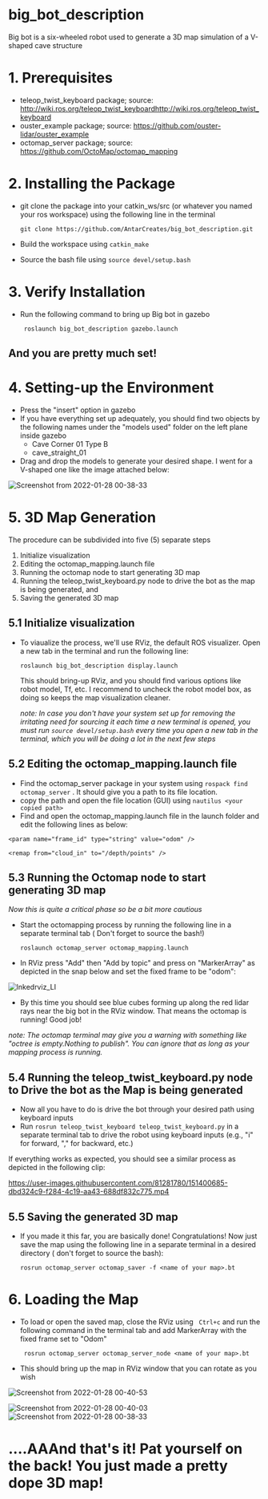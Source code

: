 # big_bot_description
Big bot is a six-wheeled robot used to generate a 3D map simulation  of a V-shaped cave structure


# 1. Prerequisites
* teleop_twist_keyboard package; source: http://wiki.ros.org/teleop_twist_keyboardhttp://wiki.ros.org/teleop_twist_keyboard
* ouster_example package; source: https://github.com/ouster-lidar/ouster_example
* octomap_server package; source: https://github.com/OctoMap/octomap_mapping


# 2. Installing the Package
* git clone the package into your catkin_ws/src (or whatever you named your ros workspace) using the following line in the terminal

  ```git clone https://github.com/AntarCreates/big_bot_description.git```
* Build the workspace using
  ```catkin_make```
* Source the bash file using ```source devel/setup.bash```

# 3. Verify Installation
* Run the following command to bring up Big bot in gazebo

  ``` roslaunch big_bot_description gazebo.launch```

##                                                                  And you are pretty much set!

# 4. Setting-up the Environment
* Press the "insert" option in gazebo
* If you have everything set up adequately, you should find two objects by the following names under the "models used" folder on the left plane inside gazebo
  * Cave Corner 01 Type B
  * cave_straight_01
* Drag and drop the models to generate your desired shape. I went for a V-shaped one like the image attached below:

![Screenshot from 2022-01-28 00-38-33](https://user-images.githubusercontent.com/81281780/151383566-bc73c040-ba0a-41c3-af31-48fd1b3f81d8.png)

# 5. 3D Map Generation
The procedure can be subdivided into five (5) separate steps
  1. Initialize visualization
  2. Editing the octomap_mapping.launch file
  3. Running the octomap node to start generating 3D map
  4. Running the teleop_twist_keyboard.py node to drive the bot as the map is being generated, and
  5. Saving the generated 3D map

## 5.1 Initialize visualization
* To viaualize the process, we'll use RViz, the default ROS visualizer. Open a new tab in the terminal and run the following line:

  ```roslaunch big_bot_description display.launch```
  
  This should bring-up RViz, and you should find various options like robot model, Tf, etc. I recommend to uncheck the robot model box, as doing so keeps the map visualization          cleaner.
  
  *note: In case you don't have your system set up for removing the irritating need for sourcing it each time a new terminal is opened, you must run ```source devel/setup.bash``` every time you open a new tab in the terminal, which you will be doing a lot in the next few steps*
  
 ## 5.2 Editing the octomap_mapping.launch file
 
 * Find the octomap_server package in your system using ```rospack find octomap_server``` . It should give you a path to its file location.
 * copy the path and open the file location (GUI) using  ```nautilus <your copied path>```
 * Find and open the octomap_mapping.launch file in the launch folder and edit the following lines as below:
 
  ```<param name="frame_id" type="string" value="odom" />```
  
  ```<remap from="cloud_in" to="/depth/points" />```
 
 
 
 ## 5.3 Running the Octomap node to start generating 3D map
 *Now this is quite a critical phase so be a bit more cautious*
 
 * Start the octomapping process by running the following line in a separate terminal tab ( Don't forget to source the bash!)
 
    ```roslaunch octomap_server octomap_mapping.launch```
 * In RViz press "Add" then "Add by topic" and press on "MarkerArray" as depicted in the snap below and set the fixed frame to be "odom":
 
 ![Inkedrviz_LI](https://user-images.githubusercontent.com/81281780/151390372-c5f5ee0e-689a-439f-83ea-f69d3fac0eb3.jpg)

  
  * By this time you should see blue cubes forming up along the red lidar rays near the big bot in the RViz window. That means the octomap is running! Good job!

*note: The octomap terminal may give you a warning with something like "octree is empty.Nothing to publish". You can ignore that as long as your mapping process is running.*

## 5.4 Running the teleop_twist_keyboard.py node to Drive the bot as the Map is being generated

* Now all you have to do is drive the bot through your desired path using keyboard inputs
* Run ```rosrun teleop_twist_keyboard teleop_twist_keyboard.py``` in a separate terminal tab to drive the robot using keyboard inputs (e.g., "i" for forward, "," for backward, etc.)

If everything works as expected, you should see a similar process as depicted in the following clip:

https://user-images.githubusercontent.com/81281780/151400685-dbd324c9-f284-4c19-aa43-688df832c775.mp4


## 5.5 Saving the generated 3D map
* If you made it this far, you are basically done! Congratulations! Now just save the map using the following line in a separate terminal in a desired directory ( don't forget to source the bash):

  ```rosrun octomap_server octomap_saver -f <name of your map>.bt``` 
  
# 6. Loading the Map

* To load or open the saved map, close the RViz using ``` Ctrl+c```  and run the following command in the terminal tab and add MarkerArray with the fixed frame set to "Odom"

  ``` rosrun octomap_server octomap_server_node <name of your map>.bt``` 
  
 * This should bring up the map in RViz window that you can rotate as you wish

  ![Screenshot from 2022-01-28 00-40-53](https://user-images.githubusercontent.com/81281780/151402730-6bed9415-6d21-4002-b4a8-8ed784c249ad.png)

![Screenshot from 2022-01-28 00-40-03](https://user-images.githubusercontent.com/81281780/151402740-00a44ab8-594a-43c9-b873-f4ca73d46129.png)
![Screenshot from 2022-01-28 00-38-33](https://user-images.githubusercontent.com/81281780/151403892-ebb06c55-7582-4e07-ab1a-127711689488.png)
  


# ....AAAnd that's it! Pat yourself on the back! You just made a pretty dope 3D map!
